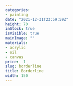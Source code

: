 ```yaml
---
categories:
- painting
date: "2021-12-31T23:59:59Z"
height: 70
inStock: true
isVisible: true
mainImage: ""
materials:
- acrylic
- oil
- canvas
price: -1
slug: borderline
title: Borderline
width: 150
---
```


